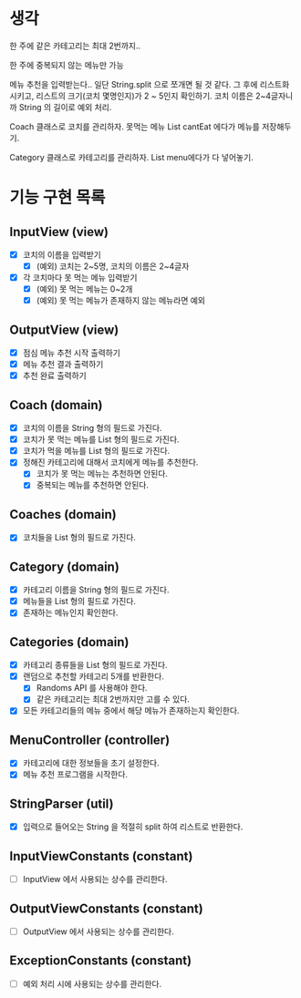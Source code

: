 # 생각

한 주에 같은 카테고리는 최대 2번까지..

한 주에 중복되지 않는 메뉴만 가능

메뉴 추천을 입력받는다.. 일단 String.split 으로 쪼개면 될 것 같다.
그 후에 리스트화 시키고, 리스트의 크기(코치 몇명인지)가 2 ~ 5인지 확인하기.
코치 이름은 2~4글자니까 String 의 길이로 예외 처리.

Coach 클래스로 코치를 관리하자.
못먹는 메뉴 List<String> cantEat 에다가 메뉴를 저장해두기.

Category 클래스로 카테고리를 관리하자.
List<String> menu에다가 다 넣어놓기.

# 기능 구현 목록

## InputView (view)

- [x] 코치의 이름을 입력받기
  - [x] (예외) 코치는 2~5명, 코치의 이름은 2~4글자
- [x] 각 코치마다 못 먹는 메뉴 입력받기
  - [x] (예외) 못 먹는 메뉴는 0~2개
  - [x] (예외) 못 먹는 메뉴가 존재하지 않는 메뉴라면 예외

## OutputView (view)

- [x] 점심 메뉴 추천 시작 출력하기
- [x] 메뉴 추천 결과 출력하기
- [x] 추천 완료 출력하기

## Coach (domain)

- [x] 코치의 이름을 String 형의 필드로 가진다.
- [x] 코치가 못 먹는 메뉴를 List<String> 형의 필드로 가진다.
- [x] 코치가 먹을 메뉴를 List<String> 형의 필드로 가진다.
- [x] 정해진 카테고리에 대해서 코치에게 메뉴를 추천한다.
  - [x] 코치가 못 먹는 메뉴는 추천하면 안된다.
  - [x] 중복되는 메뉴를 추천하면 안된다.

## Coaches (domain)

- [x] 코치들을 List<Coach> 형의 필드로 가진다.

## Category (domain)

- [x] 카테고리 이름을 String 형의 필드로 가진다.
- [x] 메뉴들을 List<String> 형의 필드로 가진다.
- [x] 존재하는 메뉴인지 확인한다.

## Categories (domain)

- [x] 카테고리 종류들을 List<Categpory> 형의 필드로 가진다.
- [x] 랜덤으로 추천할 카테고리 5개를 반환한다.
  - [x] Randoms API 를 사용해야 한다.
  - [x] 같은 카테고리는 최대 2번까지만 고를 수 있다.
- [x] 모든 카테고리들의 메뉴 중에서 해당 메뉴가 존재하는지 확인한다.

## MenuController (controller)

- [x] 카테고리에 대한 정보들을 초기 설정한다.
- [x] 메뉴 추천 프로그램을 시작한다.

## StringParser (util)

- [x] 입력으로 들어오는 String 을 적절히 split 하여 리스트로 반환한다.

## InputViewConstants (constant)

- [ ] InputView 에서 사용되는 상수를 관리한다.

## OutputViewConstants (constant)

- [ ] OutputView 에서 사용되는 상수를 관리한다.

## ExceptionConstants (constant)

- [ ] 예외 처리 시에 사용되는 상수를 관리한다.